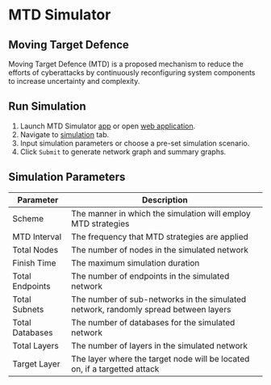 # MTD Simulator

## Moving Target Defence
Moving Target Defence (MTD) is a proposed mechanism to reduce the efforts of cyberattacks by continuously reconfiguring system components to increase uncertainty and complexity.

## Run Simulation
1. Launch MTD Simulator [app](./download_instructions.md) or open [web application](https://mtd.vercel.app/).
2. Navigate to [simulation](https://mtd.vercel.app/simulation) tab.
3. Input simulation parameters or choose a pre-set simulation scenario. 
4. Click `Submit` to generate network graph and summary graphs.

## Simulation Parameters

| Parameter       | Description                                                                         |
|-----------------|-------------------------------------------------------------------------------------|
| Scheme          | The manner in which the simulation will employ MTD strategies                       |
| MTD Interval    | The frequency that MTD strategies are applied                                       |
| Total Nodes     | The number of nodes in the simulated network                                        |
| Finish Time     | The maximum simulation duration                                                     |
| Total Endpoints | The number of endpoints in the simulated network                                    |
| Total Subnets   | The number of sub-networks in the simulated network, randomly spread between layers |
| Total Databases | The number of databases for the simulated network                                   |
| Total Layers    | The number of layers in the simulated network                                       |
| Target Layer    | The layer where the target node will be located on, if a targetted attack           |